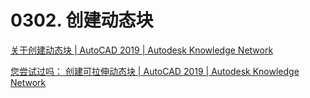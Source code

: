 # 0302. 创建动态块

[关于创建动态块 | AutoCAD 2019 | Autodesk Knowledge Network](https://knowledge.autodesk.com/zh-hans/support/autocad/learn-explore/caas/CloudHelp/cloudhelp/2019/CHS/AutoCAD-Core/files/GUID-DF133028-1A0C-4739-859F-83D967041B91-htm.html)

[您尝试过吗： 创建可拉伸动态块 | AutoCAD 2019 | Autodesk Knowledge Network](https://knowledge.autodesk.com/zh-hans/support/autocad/learn-explore/caas/CloudHelp/cloudhelp/2019/CHS/AutoCAD-DidYouKnow/files/GUID-4005A6BB-388A-4EC7-BF17-555F1E6C137C-htm.html)
